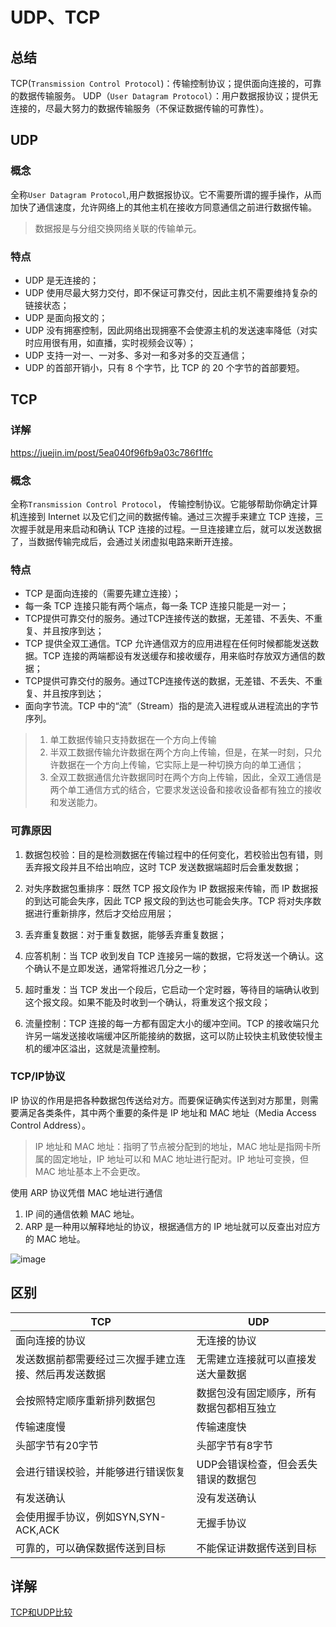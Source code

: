 # UDP、TCP
## 总结
TCP(`Transmission Control Protocol`)：传输控制协议；提供面向连接的，可靠的数据传输服务。
UDP（`User Datagram Protocol`）：用户数据报协议；提供无连接的，尽最大努力的数据传输服务（不保证数据传输的可靠性）。
## UDP
### 概念
全称`User Datagram Protocol`,用户数据报协议。它不需要所谓的握手操作，从而加快了通信速度，允许网络上的其他主机在接收方同意通信之前进行数据传输。
> 数据报是与分组交换网络关联的传输单元。
### 特点
- UDP 是无连接的；
- UDP 使用尽最大努力交付，即不保证可靠交付，因此主机不需要维持复杂的链接状态；
- UDP 是面向报文的；
- UDP 没有拥塞控制，因此网络出现拥塞不会使源主机的发送速率降低（对实时应用很有用，如直播，实时视频会议等）；
- UDP 支持一对一、一对多、多对一和多对多的交互通信；
- UDP 的首部开销小，只有 8 个字节，比 TCP 的 20 个字节的首部要短。

## TCP
### 详解
https://juejin.im/post/5ea040f96fb9a03c786f1ffc
### 概念
全称`Transmission Control Protocol`， 传输控制协议。它能够帮助你确定计算机连接到 Internet 以及它们之间的数据传输。通过三次握手来建立 TCP 连接，三次握手就是用来启动和确认 TCP 连接的过程。一旦连接建立后，就可以发送数据了，当数据传输完成后，会通过关闭虚拟电路来断开连接。
### 特点
- TCP 是面向连接的（需要先建立连接）；
- 每一条 TCP 连接只能有两个端点，每一条 TCP 连接只能是一对一；
- TCP提供可靠交付的服务。通过TCP连接传送的数据，无差错、不丢失、不重复、并且按序到达；
- TCP 提供全双工通信。TCP 允许通信双方的应用进程在任何时候都能发送数据。TCP 连接的两端都设有发送缓存和接收缓存，用来临时存放双方通信的数据；
- TCP提供可靠交付的服务。通过TCP连接传送的数据，无差错、不丢失、不重复、并且按序到达；
- 面向字节流。TCP 中的“流”（Stream）指的是流入进程或从进程流出的字节序列。

>1. 单工数据传输只支持数据在一个方向上传输
>2. 半双工数据传输允许数据在两个方向上传输，但是，在某一时刻，只允许数据在一个方向上传输，它实际上是一种切换方向的单工通信；
>3. 全双工数据通信允许数据同时在两个方向上传输，因此，全双工通信是两个单工通信方式的结合，它要求发送设备和接收设备都有独立的接收和发送能力。

### 可靠原因
1. 数据包校验：目的是检测数据在传输过程中的任何变化，若校验出包有错，则丢弃报文段并且不给出响应，这时 TCP 发送数据端超时后会重发数据；

2. 对失序数据包重排序：既然 TCP 报文段作为 IP 数据报来传输，而 IP 数据报的到达可能会失序，因此 TCP 报文段的到达也可能会失序。TCP 将对失序数据进行重新排序，然后才交给应用层；

3. 丢弃重复数据：对于重复数据，能够丢弃重复数据；

4. 应答机制：当 TCP 收到发自 TCP 连接另一端的数据，它将发送一个确认。这个确认不是立即发送，通常将推迟几分之一秒；

5. 超时重发：当 TCP 发出一个段后，它启动一个定时器，等待目的端确认收到这个报文段。如果不能及时收到一个确认，将重发这个报文段；

6. 流量控制：TCP 连接的每一方都有固定大小的缓冲空间。TCP 的接收端只允许另一端发送接收端缓冲区所能接纳的数据，这可以防止较快主机致使较慢主机的缓冲区溢出，这就是流量控制。

### TCP/IP协议
IP 协议的作用是把各种数据包传送给对方。而要保证确实传送到对方那里，则需要满足各类条件，其中两个重要的条件是 IP 地址和 MAC 地址（Media Access Control Address）。
> IP 地址和 MAC 地址：指明了节点被分配到的地址，MAC 地址是指网卡所属的固定地址，IP 地址可以和 MAC 地址进行配对。IP 地址可变换，但 MAC 地址基本上不会更改。
>

使用 ARP 协议凭借 MAC 地址进行通信
1. IP 间的通信依赖 MAC 地址。
2. ARP 是一种用以解释地址的协议，根据通信方的 IP 地址就可以反查出对应方的 MAC 地址。

![image](https://mmbiz.qpic.cn/mmbiz_jpg/iccXN8sGPLT5NB9m3hYAibU72RswyO9mQ4PcfzSHetWTGKoeCojNVGawF7MPDply9KIvia7dtmLKdWz5zlZ1YUx2g/640?wx_fmt=jpeg&tp=webp&wxfrom=5&wx_lazy=1&wx_co=1)

## 区别

TCP| UDP
---|---
面向连接的协议 | 无连接的协议
发送数据前都需要经过三次握手建立连接、然后再发送数据 | 无需建立连接就可以直接发送大量数据
会按照特定顺序重新排列数据包| 数据包没有固定顺序，所有数据包都相互独立
传输速度慢|传输速度快
头部字节有20字节|头部字节有8字节
会进行错误校验，并能够进行错误恢复|UDP会错误检查，但会丢失错误的数据包
有发送确认|没有发送确认
会使用握手协议，例如SYN,SYN-ACK,ACK|无握手协议
可靠的，可以确保数据传送到目标|不能保证讲数据传送到目标

## 详解
[TCP和UDP比较](https://github.com/ljianshu/Blog/issues/61)